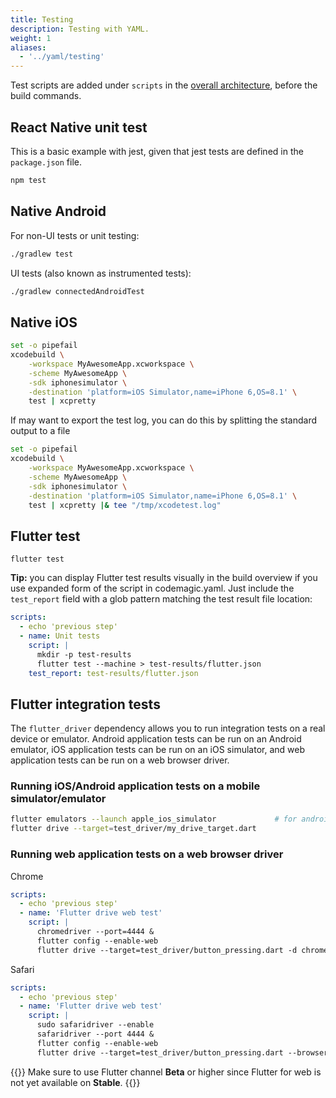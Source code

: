 ```yaml
---
title: Testing
description: Testing with YAML.
weight: 1
aliases:
  - '../yaml/testing'
---
```


Test scripts are added under `scripts` in the [overall architecture](../getting-started/yaml#template), before the build commands.

## React Native unit test

This is a basic example with jest, given that jest tests are defined in the `package.json` file.

```bash
npm test
```

## Native Android

For non-UI tests or unit testing:

```bash
./gradlew test
```

UI tests (also known as instrumented tests):

```bash
./gradlew connectedAndroidTest
```

## Native iOS

```bash
set -o pipefail
xcodebuild \
    -workspace MyAwesomeApp.xcworkspace \
    -scheme MyAwesomeApp \
    -sdk iphonesimulator \
    -destination 'platform=iOS Simulator,name=iPhone 6,OS=8.1' \
    test | xcpretty
```

If may want to export the test log, you can do this by splitting the standard output to a file

```bash
set -o pipefail
xcodebuild \
    -workspace MyAwesomeApp.xcworkspace \
    -scheme MyAwesomeApp \
    -sdk iphonesimulator \
    -destination 'platform=iOS Simulator,name=iPhone 6,OS=8.1' \
    test | xcpretty |& tee "/tmp/xcodetest.log"
```

## Flutter test

    flutter test

**Tip:** you can display Flutter test results visually in the build overview if you use expanded form of the script in codemagic.yaml.
Just include the `test_report` field with a glob pattern matching the test result file location:

```yaml
scripts:
  - echo 'previous step'
  - name: Unit tests
    script: |
      mkdir -p test-results
      flutter test --machine > test-results/flutter.json
    test_report: test-results/flutter.json
```

## Flutter integration tests

The `flutter_driver` dependency allows you to run integration tests on a real device or emulator. Android application tests can be run on an Android emulator, iOS application tests can be run on an iOS simulator, and web application tests can be run on a web browser driver.

### Running iOS/Android application tests on a mobile simulator/emulator

```bash
flutter emulators --launch apple_ios_simulator             # for android use: flutter emulators --launch emulator
flutter drive --target=test_driver/my_drive_target.dart
```

### Running web application tests on a web browser driver

Chrome

```yaml
scripts:
  - echo 'previous step'
  - name: 'Flutter drive web test'
    script: |
      chromedriver --port=4444 &
      flutter config --enable-web
      flutter drive --target=test_driver/button_pressing.dart -d chrome --browser-name chrome --release
```

Safari

```yaml
scripts:
  - echo 'previous step'
  - name: 'Flutter drive web test'
    script: |
      sudo safaridriver --enable
      safaridriver --port 4444 &
      flutter config --enable-web
      flutter drive --target=test_driver/button_pressing.dart --browser-name safari --release
```

{{<notebox>}}
Make sure to use Flutter channel **Beta** or higher since Flutter for web is not yet available on **Stable**.
{{</notebox>}}